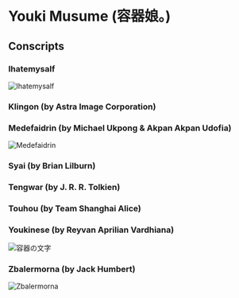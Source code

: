 # Youki Musume (容器娘。)
## Conscripts
### Ihatemysalf
![Ihatemysalf](https://github.com/user-attachments/assets/2dc2e6cc-6123-4ec7-9352-495ff31df874)
### Klingon (by Astra Image Corporation)
### Medefaidrin (by Michael Ukpong & Akpan Akpan Udofia)
![Medefaidrin](https://github.com/user-attachments/assets/217d43b4-6240-43c4-aa94-68a54697c660)
### Syai (by Brian Lilburn)
### Tengwar (by J. R. R. Tolkien)
### Touhou (by Team Shanghai Alice)
### Youkinese (by Reyvan Aprilian Vardhiana)
![容器の文字](https://github.com/user-attachments/assets/0ef3d914-0078-4960-8178-82f8e21bca74)
### Zbalermorna (by Jack Humbert)
![Zbalermorna](https://github.com/user-attachments/assets/73e2015a-00da-43d5-8919-7d4c3837dd8a)
